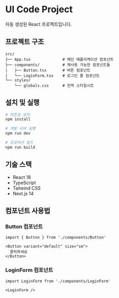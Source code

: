 # UI Code Project

자동 생성된 React 프로젝트입니다.

## 프로젝트 구조

```
src/
├── App.tsx              # 메인 애플리케이션 컴포넌트
├── components/          # 재사용 가능한 컴포넌트들
│   ├── Button.tsx       # 버튼 컴포넌트
│   └── LoginForm.tsx    # 로그인 폼 컴포넌트
└── styles/
    └── globals.css      # 전역 스타일시트
```

## 설치 및 실행

```bash
# 의존성 설치
npm install

# 개발 서버 실행
npm run dev

# 프로덕션 빌드
npm run build
```

## 기술 스택

- React 18
- TypeScript
- Tailwind CSS
- Next.js 14

## 컴포넌트 사용법

### Button 컴포넌트
```tsx
import { Button } from './components/Button'

<Button variant="default" size="sm">
  클릭하세요
</Button>
```

### LoginForm 컴포넌트
```tsx
import LoginForm from './components/LoginForm'

<LoginForm />
```